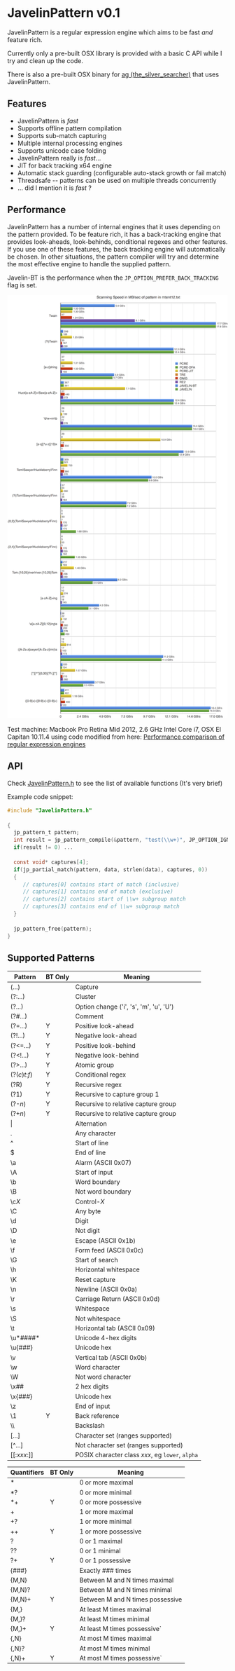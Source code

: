 # JavelinPattern v0.1

JavelinPattern is a regular expression engine which aims to be fast *and* feature rich.

Currently only a pre-built OSX library is provided with a basic C API while I try and
clean up the code.

There is also a pre-built OSX binary for [ag (the_silver_searcher)](https://github.com/jthlim/the_silver_searcher) that uses JavelinPattern.

## Features

* JavelinPattern is *fast*
* Supports offline pattern compilation
* Supports sub-match capturing
* Multiple internal processing engines
* Supports unicode case folding
* JavelinPattern really is *fast*...
* JIT for back tracking x64 engine
* Automatic stack guarding (configurable auto-stack growth or fail match)
* Threadsafe -- patterns can be used on multiple threads concurrently
* ... did I mention it is *fast* ?

## Performance

JavelinPattern has a number of internal engines that it uses depending on the pattern
provided. To be feature rich, it has a back-tracking engine that provides look-aheads,
look-behinds, conditional regexes and other features. If you use one of these features,
the back tracking engine will automatically be chosen. In other situations, the pattern
compiler will try and determine the most effective engine to handle the supplied pattern.

Javelin-BT is the performance when the `JP_OPTION_PREFER_BACK_TRACKING` flag is set.

![Pattern Performance Graph](PatternPerformance.png)

Test machine: Macbook Pro Retina Mid 2012, 2.6 GHz Intel Core i7, OSX El Capitan 10.11.4 using code modified from here: [Performance comparison of regular expression engines](http://sljit.sourceforge.net/regex_perf.html)

## API

Check [JavelinPattern.h](JavelinPattern.h) to see the list of available functions (It's very brief)

Example code snippet:

```c
#include "JavelinPattern.h"

{
  jp_pattern_t pattern;
  int result = jp_pattern_compile(&pattern, "test(\\w+)", JP_OPTION_IGNORE_CASE | JP_OPTION_UTF8);
  if(result != 0) ...

  const void* captures[4];
  if(jp_partial_match(pattern, data, strlen(data), captures, 0))
  {
     // captures[0] contains start of match (inclusive)
	 // captures[1] contains end of match (exclusive)
	 // captures[2] contains start of \\w+ subgroup match
	 // captures[3] contains end of \\w+ subgroup match
  }

  jp_pattern_free(pattern);
}

```

## Supported Patterns
 
 Pattern        | BT Only | Meaning
----------------|---------|--------------------------------------------------
(...)           |         | Capture
(?:...)         |         | Cluster
(?...)          |         | Option change ('i', 's', 'm', 'u', 'U')
(?#...)         |         | Comment
(?=...)         |    Y    | Positive look-ahead
(?!...)         |    Y    | Negative look-ahead
(?\<=...)       |    Y    | Positive look-behind
(?\<!...)       |    Y    | Negative look-behind
(?\>...)        |    Y    | Atomic group
(?(*c*)*t*:*f*) |    Y    | Conditional regex
(?R)            |    Y    | Recursive regex
(?1)            |    Y    | Recursive to capture group 1
(?-*n*)         |    Y    | Recursive to relative capture group
(?+*n*)         |    Y    | Recursive to relative capture group
\|              |         | Alternation
.               |         | Any character
^               |         | Start of line
$               |         | End of line
\\a             |         | Alarm (ASCII 0x07)
\\A             |         | Start of input
\\b             |         | Word boundary
\\B             |         | Not word boundary
\\c*X*          |         | Control-*X*
\\C             |         | Any byte
\\d             |         | Digit
\\D             |         | Not digit
\\e             |         | Escape (ASCII 0x1b)
\\f             |         | Form feed (ASCII 0x0c)
\\G             |         | Start of search
\\h             |         | Horizontal whitespace
\\K             |         | Reset capture
\\n             |         | Newline (ASCII 0x0a)
\\r             |         | Carriage Return (ASCII 0x0d)
\\s             |         | Whitespace
\\S             |         | Not whitespace
\\t             |         | Horizontal tab (ASCII 0x09)
\\u*####*       |         | Unicode 4-hex digits
\\u{*###*}      |         | Unicode hex
\\v             |         | Vertical tab (ASCII 0x0b)
\\w             |         | Word character
\\W             |         | Not word character
\\x##           |         | 2 hex digits
\\x{*###*}      |         | Unicode hex
\\z             |         | End of input
\\1             |    Y    | Back reference
\\\\            |         | Backslash
[...]           |         | Character set (ranges supported)
[^...]          |         | Not character set (ranges supported)
[[:*xxx*:]]     |         | POSIX character class *xxx*, eg `lower`, `alpha`



 Quantifiers | BT Only | Meaning
-------------|---------|-----------------------------------------------------
\*           |         | 0 or more maximal
\*?          |         | 0 or more minimal
\*+          |    Y    | 0 or more possessive
\+           |         | 1 or more maximal
\+?          |         | 1 or more minimal
\++          |    Y    | 1 or more possessive
?            |         | 0 or 1 maximal
??           |         | 0 or 1 minimal
?+           |    Y    | 0 or 1 possessive
{###}        |         | Exactly ### times
{M,N}        |         | Between M and N times maximal
{M,N}?       |         | Between M and N times minimal
{M,N}+       |    Y    | Between M and N times possessive
{M,}         |         | At least M times maximal
{M,}?        |         | At least M times minimal
{M,}+        |    Y    | At least M times possessive`
{,N}         |         | At most M times maximal
{,N}?        |         | At most M times minimal
{,N}+        |    Y    | At most M times possessive`
